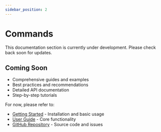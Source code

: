```yaml
---
sidebar_position: 2
---
```


# Commands

This documentation section is currently under development. Please check back soon for updates.

## Coming Soon

- Comprehensive guides and examples
- Best practices and recommendations  
- Detailed API documentation
- Step-by-step tutorials

For now, please refer to:
- [Getting Started](../getting-started/installation) - Installation and basic usage
- [User Guide](../user-guide/passwords) - Core functionality
- [GitHub Repository](https://github.com/hxhippy/pwgen) - Source code and issues

